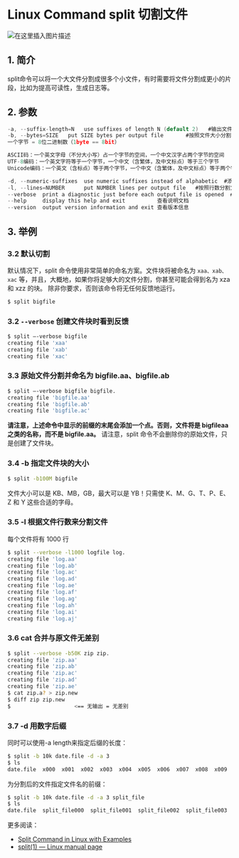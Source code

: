 #  Linux Command split 切割文件

![在这里插入图片描述](https://img-blog.csdnimg.cn/c93a5b789b5149449e9ea45e5d354328.gif#pic_center)

## 1. 简介
split命令可以将一个大文件分割成很多个小文件，有时需要将文件分割成更小的片段，比如为提高可读性，生成日志等。

## 2. 参数

```c
-a, --suffix-length=N   use suffixes of length N (default 2)   #输出文件后缀长度，默认为：2
-b, --bytes=SIZE   put SIZE bytes per output file       #按照文件大小分割文件，单位：字节
一个字节 = 8位二进制数（1byte == 8bit）

ASCII码：一个英文字母（不分大小写）占一个字节的空间，一个中文汉字占两个字节的空间
UTF-8编码：一个英文字符等于一个字节，一个中文（含繁体，及中文标点）等于三个字节
Unicode编码：一个英文（含标点）等于两个字节，一个中文（含繁体，及中文标点）等于两个字节

-d, --numeric-suffixes  use numeric suffixes instead of alphabetic  #添加数字后缀（因为默认添加的是字母后缀，所有要想加数字需要自己添加）
-l, --lines=NUMBER      put NUMBER lines per output file   #按照行数分割文件，默认1000行一个文件
--verbose  print a diagnostic just before each output file is opened  #打印运行状态信息
--help     display this help and exit          查看说明文档
--version  output version information and exit 查看版本信息
```

## 3. 举例
###  3.2 默认切割
默认情况下，split 命令使用非常简单的命名方案。文件块将被命名为 `xaa、xab、xac` 等，并且，大概地，如果你将足够大的文件分割，你甚至可能会得到名为 xza 和 xzz 的块。
除非你要求，否则该命令将无任何反馈地运行。
```bash
$ split bigfile
```

### 3.2 `--verbose` 创建文件块时看到反馈

```bash
$ split –-verbose bigfile
creating file 'xaa'
creating file 'xab'
creating file 'xac'
```

### 3.3 原始文件分割并命名为 bigfile.aa、bigfile.ab 

```bash
$ split –-verbose bigfile bigfile.
creating file 'bigfile.aa'
creating file 'bigfile.ab'
creating file 'bigfile.ac'
```

**请注意，上述命令中显示的前缀的末尾会添加一个点。否则，文件将是 bigfileaa 之类的名称，而不是 bigfile.aa。**
请注意，split 命令不会删除你的原始文件，只是创建了文件块。

### 3.4  -b 指定文件块的大小

```bash
$ split -b100M bigfile
```

文件大小可以是 KB、MB，GB，最大可以是 YB！只需使 K、M、G、T、P、E、Z 和 Y 这些合适的字母。
### 3.5 -l 根据文件行数来分割文件
每个文件将有 1000 行

```bash
$ split --verbose -l1000 logfile log.
creating file 'log.aa'
creating file 'log.ab'
creating file 'log.ac'
creating file 'log.ad'
creating file 'log.ae'
creating file 'log.af'
creating file 'log.ag'
creating file 'log.ah'
creating file 'log.ai'
creating file 'log.aj'
```
### 3.6 cat 合并与原文件无差别
```bash
$ split --verbose -b50K zip zip.
creating file 'zip.aa'
creating file 'zip.ab'
creating file 'zip.ac'
creating file 'zip.ad'
creating file 'zip.ae'
$ cat zip.a? > zip.new
$ diff zip zip.new
$                    <== 无输出 = 无差别
```


### 3.7 -d 用数字后缀
同时可以使用-a length来指定后缀的长度：

```bash
$ split -b 10k date.file -d -a 3
$ ls
date.file  x000  x001  x002  x003  x004  x005  x006  x007  x008  x009
```

为分割后的文件指定文件名的前缀：

```bash
$ split -b 10k date.file -d -a 3 split_file
$ ls
date.file  split_file000  split_file001  split_file002  split_file003  split_file004  split_file005  split_file006  split_file007  split_file008  split_file009
```

更多阅读：

 - [Split Command in Linux with Examples](https://www.geeksforgeeks.org/split-command-in-linux-with-examples/)
 - [split(1) — Linux manual page](https://man7.org/linux/man-pages/man1/split.1.html)



